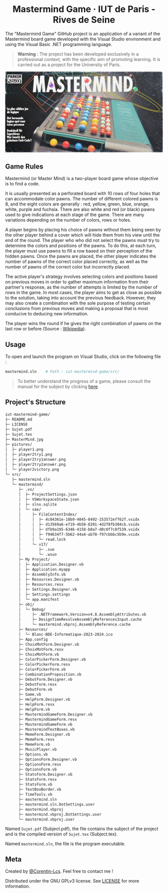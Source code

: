 <h1 align="center">Mastermind Game · IUT de Paris - Rives de Seine</h1>

The "Mastermind Game" GitHub project is an application of a variant of the Mastermind board game developed with the Visual Studio environment and using the Visual Basic .NET programming language.

> **Warning** : The project has been developed exclusively in a professional context, with the specific aim of promoting learning. It is carried out as a project for the University of Paris.

<p align="center">
  <img src="https://github.com/Corentin-Lcs/iut-mastermind-game/blob/main/MasterMind.jpg" alt="MasterMind.jpg"/>
</p>

## Game Rules

Mastermind (or Master Mind) is a two-player board game whose objective is to find a code.

It is usually presented as a perforated board with 10 rows of four holes that can accommodate color pawns. The number of different colored pawns is 8, and the eight colors are generally : red, yellow, green, blue, orange, white, purple and fuchsia. There are also white and red (or black) pawns used to give indications at each stage of the game. There are many variations depending on the number of colors, rows or holes.

A player begins by placing his choice of pawns without them being seen by the other player behind a cover which will hide them from his view until the end of the round. The player who who did not select the pawns must try to determine the colors and positions of the pawns. To do this, at each turn, the player must use pawns to fill a row based on their perception of the hidden pawns. Once the pawns are placed, the other player indicates the number of pawns of the correct color placed correctly, as well as the number of pawns of the correct color but incorrectly placed.

The active player's strategy involves selecting colors and positions based on previous moves in order to gather maximum information from their partner's response, as the number of attempts is limited by the number of rows in the game. In most cases, the player aims to get as close as possible to the solution, taking into account the previous feedback. However, they may also create a combination with the sole purpose of testing certain conclusions from previous moves and making a proposal that is most conducive to deducing new information.

The player wins the round if he gives the right combination of pawns on the last row or before (Source : [Wikipedia](https://en.wikipedia.org/wiki/Mastermind_(board_game))).

## Usage

To open and launch the program on Visual Studio, click on the following file :

```bash
mastermind.sln    # Path : iut-mastermind-game/src/
```

> To better understand the progress of a game, please consult the manual for the subject by clicking [here](https://github.com/Corentin-Lcs/iut-mastermind-game/blob/main/Sujet.pdf).

## Project's Structure

```
iut-mastermind-game/
├─ README.md
├─ LICENSE
├─ Sujet.pdf
├─ Sujet.tex
├─ MasterMind.jpg
├─ pictures/
│  ├─ player1.png
│  ├─ player2try1.png
│  ├─ player2try1answer.png
│  ├─ player2try2answer.png
│  └─ player2victory.png
└─ src/
   ├─ mastermind.sln
   └─ mastermind/
      ├─ .vs/
      │  ├─ ProjectSettings.json
      │  ├─ VSWorkspaceState.json
      |  ├─ slnx.sqlite
      │  └─ sae/
      │     ├─ FileContentIndex/
      │     │  ├─ 4c04361e-18b9-4045-8492-153572eff62f.vsidx
      │     │  ├─ d13569a6-e719-4b58-8201-4d2f8fb304cb.vsidx
      │     │  ├─ dfb9a195-6346-4158-b8a7-d0c0f7c8f539.vsidx
      │     │  ├─ f94634f7-5b62-44a4-ab78-f97cbbbc5b9e.vsidx
      │     │  └─ read.lock
      │     └─ v17/
      │        ├─ .suo
      │        └─ .wsuo
      ├─ My Project/
      │  ├─ Application.Designer.vb
      │  ├─ Application.myapp
      │  ├─ AssemblyInfo.vb
      │  ├─ Resources.Designer.vb
      │  ├─ Resources.resx
      │  ├─ Settings.Designer.vb
      │  ├─ Settings.settings
      │  └─ app.manifest
      ├─ obj/
      │  └─ Debug/
      │     ├─ .NETFramework,Version=v4.8.AssemblyAttributes.vb
      │     ├─ DesignTimeResolveAssemblyReferencesInput.cache
      │     └─ mastermind.vbproj.AssemblyReference.cache
      ├─ Resources/
      │  └─ Blanc-BDE-Informatique-2023-2024.ico
      ├─ App.config
      ├─ ChoixMotForm.Designer.vb
      ├─ ChoixMotForm.resx
      ├─ ChoixMotForm.vb
      ├─ ColorPickerForm.Designer.vb
      ├─ ColorPickerForm.resx
      ├─ ColorPickerForm.vb
      ├─ CombinationProposition.vb
      ├─ DebutForm.Designer.vb
      ├─ DebutForm.resx
      ├─ DebutForm.vb
      ├─ Game.vb
      ├─ HelpForm.Designer.vb
      ├─ HelpForm.resx
      ├─ HelpForm.vb
      ├─ MastermindGameForm.Designer.vb
      ├─ MastermindGameForm.resx
      ├─ MastermindGameForm.vb
      ├─ MastermindTextBoxes.vb
      ├─ MemeForm.Designer.vb
      ├─ MemeForm.resx
      ├─ MemeForm.vb
      ├─ MusicPlayer.vb
      ├─ Options.vb
      ├─ OptionsForm.Designer.vb
      ├─ OptionsForm.resx
      ├─ OptionsForm.vb
      ├─ StatsForm.Designer.vb
      ├─ StatsForm.resx
      ├─ StatsForm.vb
      ├─ TextBoxBorder.vb
      ├─ TimeTools.vb
      ├─ mastermind.sln
      ├─ mastermind.sln.DotSettings.user
      ├─ mastermind.vbproj
      ├─ mastermind.vbproj.DotSettings.user
      └─ mastermind.vbproj.user
```

Named `Sujet.pdf` (Subject.pdf), the file contains the subject of the project and is the compiled version of `Sujet.tex` (Subject.tex).

Named `mastermind.sln`, the file is the program executable.

## Meta

Created by [@Corentin-Lcs](https://twitter.com/CorentinLenclos). Feel free to contact me !

Distributed under the GNU GPLv3 license. See [LICENSE](https://github.com/Corentin-Lcs/iut-mastermind-game/blob/main/LICENSE) for more information.
